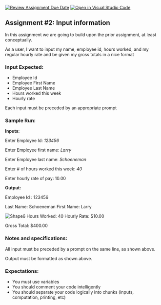 [![Review Assignment Due Date](https://classroom.github.com/assets/deadline-readme-button-24ddc0f5d75046c5622901739e7c5dd533143b0c8e959d652212380cedb1ea36.svg)](https://classroom.github.com/a/GTGTfo12)
[![Open in Visual Studio Code](https://classroom.github.com/assets/open-in-vscode-718a45dd9cf7e7f842a935f5ebbe5719a5e09af4491e668f4dbf3b35d5cca122.svg)](https://classroom.github.com/online_ide?assignment_repo_id=11635725&assignment_repo_type=AssignmentRepo)
## Assignment #2: Input information

In this assignment we are going to build upon the prior assignment, at least conceptually.

As a user, I want to input my name, employee id, hours worked, and my regular hourly rate and be given my gross totals in a nice format

### Input Expected:

- Employee Id
- Employee First Name
- Employee Last Name
- Hours worked this week
- Hourly rate

Each input must be preceded by an appropriate prompt

### Sample Run:

**Inputs:**

Enter Employee Id: _123456_

Enter Employee first name: _Larry_

Enter Employee last name: _Schoeneman_

Enter # of hours worked this week: _40_




 Enter hourly rate of pay: 10.00


**Output:**



Employee Id : 123456


Last Name: Schoeneman First Name: Larry

![Shape6](RackMultipart20230821-1-sdm0s5_html_204f6e68408a59e.gif) Hours Worked: 40 Hourly Rate: $10.00

Gross Total: $400.00


### Notes and specifications:

All input must be preceded by a prompt on the same line, as shown above.

Output must be formatted as shown above.

### Expectations:

- You must use variables
- You should comment your code intelligently
- You should separate your code logically into chunks (inputs, computation, printing, etc)
